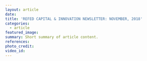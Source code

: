 ```yaml
---
layout: article
date:
title: 'REFED CAPITAL & INNOVATION NEWSLETTER: NOVEMBER, 2018'
categories:
  - article
featured_image:
summary: Short summary of article content.
references:
photo_credit:
video_id:
---
```

